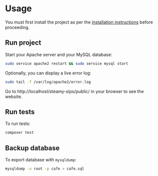 # Usage

You must first install the project as per the [installation instructions](INSTALLATION_GUIDE.md) before
proceeding.

## Run project

Start your Apache server and your MySQL database:

```bash
sudo service apache2 restart && sudo service mysql start
```

Optionally, you can display a live error log:

```bash
sudo tail -f /var/log/apache2/error.log
```

Go to http://localhost/steamy-sips/public/ in your browser to see the website.

## Run tests

To run tests:

```bash
composer test
```

## Backup database

To export database with `mysqldump`:

```bash
mysqldump -u root -p cafe > cafe.sql
```
